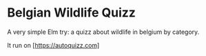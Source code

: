 # Belgian Wildlife Quizz

A very simple Elm try: a quizz about wildlife in belgium by category.

It run on [https://autoquizz.com]
